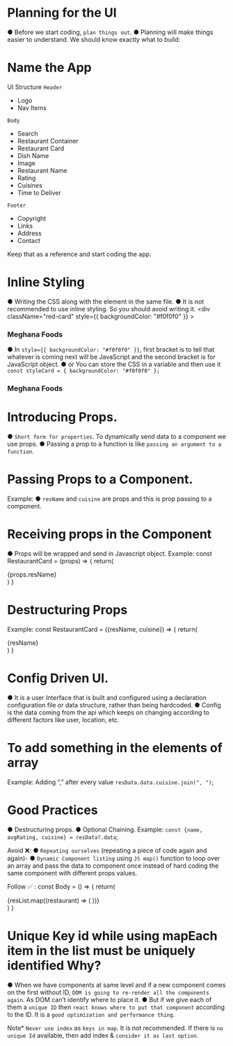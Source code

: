 
# Planning for the UI
● Before we start coding, `plan things out`.
● Planning will make things easier to understand. We should know exactly what to build:

# Name the App
UI Structure
`Header`
- Logo
- Nav Items

`Body`
- Search
- Restaurant Container
 - Restaurant Card
 - Dish Name
 - Image
 - Restaurant Name
 - Rating
 - Cuisines
 - Time to Deliver

`Footer`
- Copyright
- Links
- Address
- Contact

Keep that as a reference and start coding the app.

# Inline Styling
●  Writing the CSS along with the element in the same file.
● It is not recommended to use inline styling. So you should avoid writing it.
    <div
        className="red-card"
        style={{ backgroundColor: "#f0f0f0" }}
        >
        <h3> Meghana Foods </h3>
    </div>

● In `style={{ backgroundColor: "#f0f0f0" }}`, first bracket is to tell that whatever
    is coming next will be JavaScript and the second bracket is for JavaScript object.
● or You can store the CSS in a variable and then use it
    `const styleCard = { backgroundColor: "#f0f0f0" };`
    <div
        className="red-card"
        style={styleCard}
        >
        <h3> Meghana Foods </h3>
    </div>


# Introducing Props.
● `Short form for properties`. To dynamically send data to a component we use props.
● Passing a prop to a function is like `passing an argument to a function`.

# Passing Props to a Component.
Example:
    <RestaurantCard
        resName="Meghana Foods"
        cuisine="Biryani, North Indian"
    />
● `resName` and `cuisine` are props and this is prop passing to a component.

# Receiving props in the Component
●  Props will be wrapped and send in Javascript object.
Example:
    const RestaurantCard = (props) => {
        return(
        <div>{props.resName}</div>
        )
    }

# Destructuring Props
Example:
    const RestaurantCard = ({resName, cuisine}) => {
        return(
        <div>{resName}</div>
        )
    }

# Config Driven UI.
●  It is a user Interface that is built and configured using a declaration configuration file 
    or data structure, rather than being hardcoded.
●  Config is the data coming from the api which keeps on changing according to different factors 
    like user, location, etc.

# To add something in the elements of array
Example: Adding “,” after every value
    `resData.data.cuisine.join(", ")`;

# Good Practices
●  Destructuring props.
●  Optional Chaining.
Example: `const {name, avgRating, cuisine} = resData?.data`;

Avoid ❌:
●  `Repeating ourselves` (repeating a piece of code again and again)-
●  `Dynamic Component listing` using `JS map()` function to loop over an array and
        pass the data to component once instead of hard coding the same component with 
        different props values.


Follow ✅ :
const Body = () => {
    return(
        <div>
            {resList.map((restaurant) => (
                <RestaurantCard resData={restaurant} />
            ))}
        </div>
    )
}

# Unique Key id while using mapEach item in the list must be uniquely identified Why?
●  When we have components at same level and if a new component comes on the first without ID,
    `DOM is going to re-render all the components again`. As DOM can’t identify where to place it.
●  But if we give each of them a `unique ID` then `react knows where to put that component` according
    to the ID. It is a `good optimization and performance thing`.

Note* `Never use index` as `keys in map`. It is not recommended. 
        If there is `no unique Id` available, then add index & `consider it as last option`.

